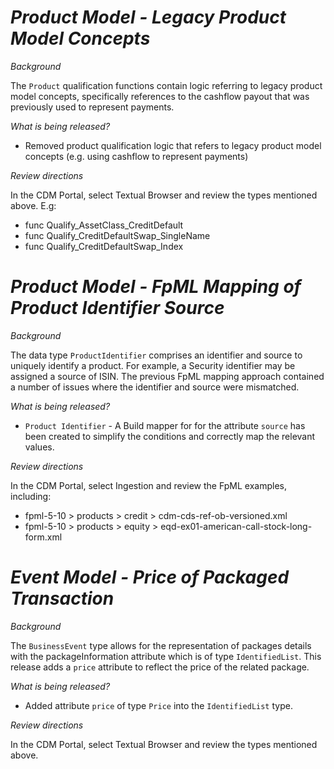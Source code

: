 # *Product Model - Legacy Product Model Concepts*

_Background_

The `Product` qualification functions contain logic referring to legacy product model concepts, specifically references to the cashflow payout that was previously used to represent payments.

_What is being released?_

- Removed product qualification logic that refers to legacy product model concepts (e.g. using cashflow to represent payments)

_Review directions_

In the CDM Portal, select Textual Browser and review the types mentioned above. E.g:
- func Qualify_AssetClass_CreditDefault
- func Qualify_CreditDefaultSwap_SingleName
- func Qualify_CreditDefaultSwap_Index

# *Product Model - FpML Mapping of Product Identifier Source*

_Background_

The data type `ProductIdentifier` comprises an identifier and source to uniquely identify a product. For example, a Security identifier may be assigned a source of ISIN.  The previous FpML mapping approach contained a number of issues where the identifier and source were mismatched.

_What is being released?_

- `Product Identifier` - A Build mapper for for the attribute `source` has been created to simplify the conditions and correctly map the relevant values.

_Review directions_

In the CDM Portal, select Ingestion and review the FpML examples, including:

- fpml-5-10 > products > credit > cdm-cds-ref-ob-versioned.xml
- fpml-5-10 > products > equity > eqd-ex01-american-call-stock-long-form.xml

# *Event Model - Price of Packaged Transaction*

_Background_

The `BusinessEvent` type allows for the representation of packages details with the packageInformation attribute which is of type `IdentifiedList`.  This release adds a `price` attribute to reflect the price of the related package.

_What is being released?_

- Added attribute `price` of type `Price` into the `IdentifiedList` type.

_Review directions_

In the CDM Portal, select Textual Browser and review the types mentioned above.
